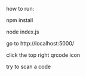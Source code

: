 how to run:

npm install

node index.js

go to http://localhost:5000/

click the top right qrcode icon

try to scan a code